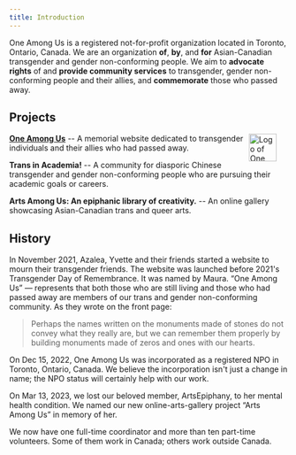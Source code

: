 ```yaml
---
title: Introduction
---
```


One Among Us is a registered not-for-profit organization located in Toronto, Ontario, Canada.
We are an organization **of**, **by**, and **for** Asian-Canadian transgender and gender non-conforming people.
We aim to **advocate rights** of and **provide community services** to transgender, gender non-conforming people and their allies, and **commemorate** those who passed away. 

## Projects

[**One Among Us**](https://one-among.us) --
  <img src=https://www.one-among.us/favicon-large.png style="width:50px;height:50px;border:none;padding-top:0px;padding-right:20px;margin:0px;float:inline-end;" alt="Logo of One Among Us">A memorial website dedicated to transgender individuals and their allies who had passed away.

**Trans in Academia!** --
A community for diasporic Chinese transgender and gender non-conforming people who are pursuing their academic goals or careers.

**Arts Among Us: An epiphanic library of creativity.** --
An online gallery showcasing Asian-Canadian trans and queer arts.

## History

In November 2021, Azalea, Yvette and their friends started a website to mourn their transgender friends.
The website was launched before 2021's Transgender Day of Remembrance.
It was named by Maura.
“One Among Us” — represents that both those who are still living and those who had passed away are members of our trans and gender non-conforming community.
As they wrote on the front page:

> Perhaps the names written on the monuments made of stones do not convey what they really are, but we can remember them properly by building monuments made of zeros and ones with our hearts.

On Dec 15, 2022, One Among Us was incorporated as a registered NPO in Toronto, Ontario, Canada. We believe the incorporation isn't just a change in name; the NPO status will certainly help with our work.

On Mar 13, 2023, we lost our beloved member, ArtsEpiphany, to her mental health condition. We named our new online-arts-gallery project “Arts Among Us” in memory of her.

We now have one full-time coordinator and more than ten part-time volunteers. Some of them work in Canada; others work outside Canada.

